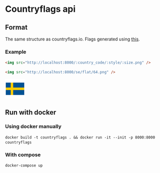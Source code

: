 # Countryflags api

## Format

The same structure as countryflags.io. Flags generated using [this](https://github.com/gosquared/flags).

### Example

```html
<img src="http://localhost:8000/:country_code/:style/:size.png" />
```

```html
<img src="http://localhost:8000/se/flat/64.png" />
```

![example](./flags/se/flat/64.png?raw=true)

## Run with docker

### Using docker manually

```
docker build -t countryflags . && docker run -it --init -p 8000:8000 countryflags
```

### With compose

```
docker-compose up
```
